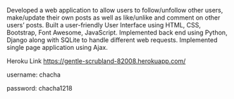 
Developed a web application to allow users to follow/unfollow other users, make/update their own posts as well as like/unlike and comment on other users’ posts.
Built a user-friendly User Interface using HTML, CSS, Bootstrap, Font Awesome, JavaScript.
Implemented back end using Python, Django along with SQLite to handle different web requests.
Implemented single page application using Ajax.


Heroku Link
https://gentle-scrubland-82008.herokuapp.com/

username: chacha

password: chacha1218
